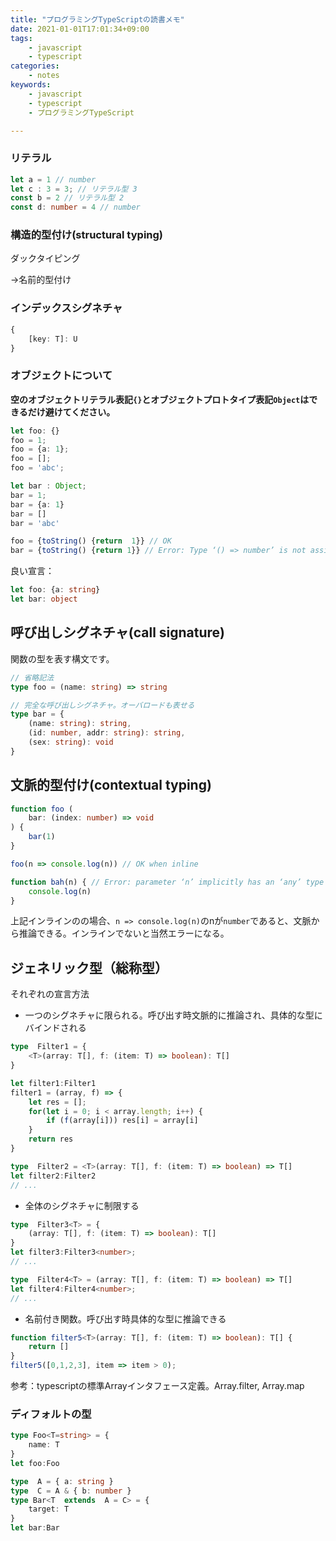 ```yaml
---
title: "プログラミングTypeScriptの読書メモ"
date: 2021-01-01T17:01:34+09:00
tags:
    - javascript
    - typescript
categories:
    - notes
keywords:
    - javascript
    - typescript
    - プログラミングTypeScript

---
```



### リテラル

```typescript
let a = 1 // number
let c : 3 = 3; // リテラル型 3
const b = 2 // リテラル型 2
const d: number = 4 // number
```

### 構造的型付け(structural typing)

ダックタイピング

→名前的型付け

### インデックスシグネチャ

```typescript
{
    [key: T]: U
}
```

### オブジェクトについて

**空のオブジェクトリテラル表記`{}`とオブジェクトプロトタイプ表記`Object`はできるだけ避けてください。**

```typescript
let foo: {}
foo = 1;
foo = {a: 1};
foo = [];
foo = 'abc';

let bar : Object;
bar = 1;
bar = {a: 1}
bar = []
bar = 'abc'

foo = {toString() {return  1}} // OK
bar = {toString() {return 1}} // Error: Type ‘() => number’ is not assignable to type ‘() => string’. Type ‘nubmer’ is not assignable to type ‘string’
```

良い宣言：
```typescript
let foo: {a: string}
let bar: object
```

## 呼び出しシグネチャ(call signature)

関数の型を表す構文です。
```typescript
// 省略記法
type foo = (name: string) => string

// 完全な呼び出しシグネチャ。オーバロードも表せる
type bar = {
    (name: string): string,
    (id: number, addr: string): string,
    (sex: string): void
}
```

## 文脈的型付け(contextual typing)

```typescript
function foo (
    bar: (index: number) => void
) {
    bar(1)
}

foo(n => console.log(n)) // OK when inline

function bah(n) { // Error: parameter ‘n’ implicitly has an ‘any’ type
    console.log(n)
}
```

上記インラインのの場合、`n => console.log(n)`のnが`number`であると、文脈から推論できる。インラインでないと当然エラーになる。


## ジェネリック型（総称型）

それぞれの宣言方法

* 一つのシグネチャに限られる。呼び出す時文脈的に推論され、具体的な型にバインドされる
```typescript
type  Filter1 = {
    <T>(array: T[], f: (item: T) => boolean): T[]
}

let filter1:Filter1
filter1 = (array, f) => {
    let res = [];
    for(let i = 0; i < array.length; i++) {
        if (f(array[i])) res[i] = array[i]
    }
    return res
} 

type  Filter2 = <T>(array: T[], f: (item: T) => boolean) => T[]
let filter2:Filter2
// ...
```

* 全体のシグネチャに制限する
```typescript
type  Filter3<T> = {
    (array: T[], f: (item: T) => boolean): T[]
} 
let filter3:Filter3<number>;
// ...

type  Filter4<T> = (array: T[], f: (item: T) => boolean) => T[]
let filter4:Filter4<number>;
// ...
```

* 名前付き関数。呼び出す時具体的な型に推論できる
```typescript
function filter5<T>(array: T[], f: (item: T) => boolean): T[] {
    return []
}
filter5([0,1,2,3], item => item > 0);
```


参考：typescriptの標準Arrayインタフェース定義。Array.filter, Array.map

### ディフォルトの型

```typescript
type Foo<T=string> = {
    name: T
} 
let foo:Foo

type  A = { a: string }
type  C = A & { b: number }
type Bar<T  extends  A = C> = {
    target: T
}
let bar:Bar
```

